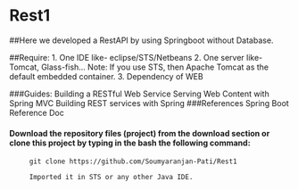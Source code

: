 # Rest1

##Here we developed a RestAPI by using Springboot without Database.

##Require:
        1. One IDE like- eclipse/STS/Netbeans
        2. One server like- Tomcat, Glass-fish...
           Note: If you use STS, then Apache Tomcat as the default embedded container.
        3. Dependency of WEB

###Guides:
           Building a RESTful Web Service
           Serving Web Content with Spring MVC
           Building REST services with Spring
###References
           Spring Boot Reference Doc
           
           
 ####   Download the repository files (project) from the download section or clone this project by typing in the bash the following command:

         git clone https://github.com/Soumyaranjan-Pati/Rest1

         Imported it in STS or any other Java IDE.
